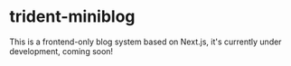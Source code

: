 # trident-miniblog
This is a frontend-only blog system based on Next.js, it's currently under development, coming soon!
